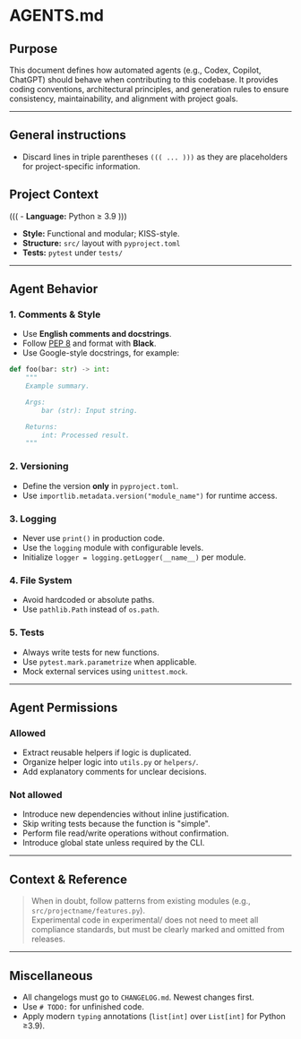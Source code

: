 # AGENTS.md

## Purpose

This document defines how automated agents (e.g., Codex, Copilot, ChatGPT)
should behave when contributing to this codebase. It provides coding
conventions, architectural principles, and generation rules to ensure
consistency, maintainability, and alignment with project goals.

---

## General instructions

- Discard lines in triple parentheses `((( ... )))` as they are placeholders for project-specific information.

## Project Context

((( - **Language:** Python ≥ 3.9 )))

- **Style:** Functional and modular; KISS-style.
- **Structure:** `src/` layout with `pyproject.toml`
- **Tests:** `pytest` under `tests/`

---

## Agent Behavior

### 1. Comments & Style

- Use **English comments and docstrings**.
- Follow [PEP 8](https://peps.python.org/pep-0008/) and format with **Black**.
- Use Google-style docstrings, for example:

```python
def foo(bar: str) -> int:
    """
    Example summary.

    Args:
        bar (str): Input string.

    Returns:
        int: Processed result.
    """
```

### 2. Versioning

- Define the version **only** in `pyproject.toml`.
- Use `importlib.metadata.version("module_name")` for runtime access.

### 3. Logging

- Never use `print()` in production code.
- Use the `logging` module with configurable levels.
- Initialize `logger = logging.getLogger(__name__)` per module.

### 4. File System

- Avoid hardcoded or absolute paths.
- Use `pathlib.Path` instead of `os.path`.

### 5. Tests

- Always write tests for new functions.
- Use `pytest.mark.parametrize` when applicable.
- Mock external services using `unittest.mock`.

---

## Agent Permissions

### Allowed

- Extract reusable helpers if logic is duplicated.
- Organize helper logic into `utils.py` or `helpers/`.
- Add explanatory comments for unclear decisions.

### Not allowed

- Introduce new dependencies without inline justification.
- Skip writing tests because the function is "simple".
- Perform file read/write operations without confirmation.
- Introduce global state unless required by the CLI.

---

## Context & Reference

> When in doubt, follow patterns from existing modules (e.g., `src/projectname/features.py`).  
> Experimental code in experimental/ does not need to meet all compliance standards,
  but must be clearly marked and omitted from releases.

---

## Miscellaneous

- All changelogs must go to `CHANGELOG.md`. Newest changes first.
- Use `# TODO:` for unfinished code.
- Apply modern `typing` annotations (`list[int]` over `List[int]` for Python ≥3.9).
